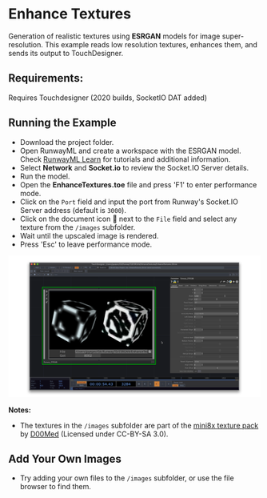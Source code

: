 # Enhance Textures

Generation of realistic textures using **ESRGAN** models for image
super-resolution. This example reads low resolution textures, enhances
them, and sends its output to TouchDesigner.

## Requirements:
Requires Touchdesigner (2020 builds, SocketIO DAT added)

## Running the Example

* Download the project folder.
* Open RunwayML and create a workspace with the ESRGAN model. Check
  [RunwayML Learn](https://learn.runwayml.com/#/) for tutorials and
  additional information.
* Select **Network** and **Socket.io** to review the Socket.IO Server details.
* Run the model.
* Open the **EnhanceTextures.toe** file and press 'F1' to enter performance mode.
* Click on the `Port` field and input the port from Runway's Socket.IO Server address (default is `3000`).
* Click on the document icon 📄 next to the `File` field and select any texture from the `/images` subfolder.
* Wait until the upscaled image is rendered.
* Press 'Esc' to leave performance mode.

![EnhanceTextures Preview](preview.png)

**Notes:** 
* The textures in the `/images` subfolder are part of the [mini8x texture pack](https://forum.minetest.net/viewtopic.php?f=4&t=14633) by [D00Med](https://github.com/D00Med) (Licensed under CC-BY-SA 3.0).

## Add Your Own Images

* Try adding your own files to the `/images` subfolder, or use the file browser to find them.
